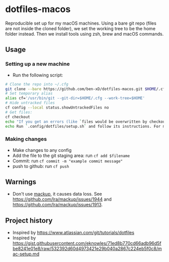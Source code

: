 # dotfiles-macos

Reproducible set up for my macOS machines. Using a bare git repo (files are not inside the cloned folder), we set the working tree to be the home folder instead. Then we install tools using zsh, brew and macOS commands.

## Usage

### Setting up a new machine

- Run the following script:
```bash
# Clone the repo into ~/.cfg
git clone --bare https://github.com/ben-xD/dotfiles-macos.git $HOME/.cfg
# Set temporary alias
alias cf='/usr/bin/git --git-dir=$HOME/.cfg --work-tree=$HOME'
# Hide untracked files
cf config --local status.showUntrackedFiles no
# Get files:
cf checkout
echo "If you get an errors (like `files would be overwritten by checkout`), see https://www.atlassian.com/git/tutorials/dotfiles"
echo Run `.config/dotfiles/setup.sh` and follow its instructions. For more info, read the script.
```

### Making changes
- Make changes to any config
- Add the file to the git staging area: run `cf add $filename`
- Commit: run `cf commit -m "example commit message"`
- push to github: run `cf push`

## Warnings

- Don't use [mackup](https://github.com/lra/mackup), it causes data loss. See https://github.com/lra/mackup/issues/1944 and https://github.com/lra/mackup/issues/1913.

## Project history

- Inspired by https://www.atlassian.com/git/tutorials/dotfiles
- Inspired by https://gist.githubusercontent.com/eknowles/71ed8b770cd66adb96d5fbe8241e01e8/raw/532392d60d4973421e29b040a2867c224eb5f0c8/mac-setup.md
